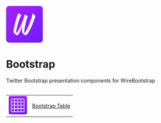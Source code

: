 <img src="https://github.com/WireBootstrap/Bootstrap/blob/master/images/eb-bootstrap.svg" alt="WireBootstrap Table" width="100" height="100">

<h1>Bootstrap</h1>Twitter Bootstrap presentation components for WireBootstrap
<br>
<br>

<table>
  <tr><td><img src="https://github.com/WireBootstrap/Bootstrap/blob/master/images/eb-table.svg" width="50" height="50"></td>
    <td><a href="https://github.com/WireBootstrap/Bootstrap/wiki/Bootstrap-Table">Bootstrap Table</a></td>
  </tr>
  </table>
